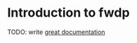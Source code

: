 # Introduction to fwdp

TODO: write [great documentation](http://jacobian.org/writing/what-to-write/)
